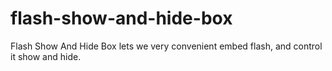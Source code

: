 flash-show-and-hide-box
=======================

Flash Show And Hide Box lets we very convenient embed flash, and control it show and hide.
